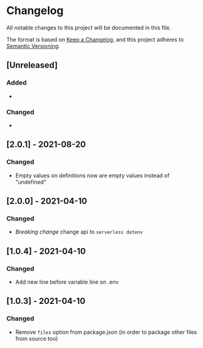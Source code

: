 # Changelog

All notable changes to this project will be documented in this file.

The format is based on [Keep a Changelog](https://keepachangelog.com/en/1.0.0/),
and this project adheres to [Semantic Versioning](https://semver.org/spec/v2.0.0.html).

## [Unreleased]

### Added 

-

### Changed

-

## [2.0.1] - 2021-08-20

### Changed

- Empty values on definitions now are empty values instead of "undefined"

## [2.0.0] - 2021-04-10

### Changed

- *Breaking change* change api to `serverless dotenv`

## [1.0.4] - 2021-04-10

### Changed

- Add new line before variable line on .env

## [1.0.3] - 2021-04-10

### Changed

- Remove `files` option from package.json (in order to package other files from source too)